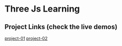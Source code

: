 # Three Js Learning
## Project Links (check the live demos)

[project-01](https://alirezahassanieghtedar.github.io/ThreeJs/project-01/index.html)
[project-02](https://alirezahassanieghtedar.github.io/ThreeJs/project-02/index.html)